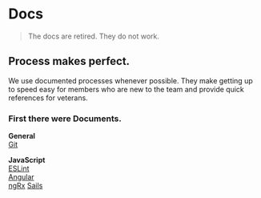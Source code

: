 # Docs 

> The docs are retired. They do not work.


## Process makes perfect.  

We use documented processes whenever possible. They make getting up to speed easy for members who are new to the team and provide quick references for veterans. 

### First there were Documents.
**General**  
[Git](docs/git.md)  

  
**JavaScript**  
[ESLint](docs/eslint.md)  
[Angular](docs/angular.md)  
[ngRx](docs/ngrx.md)
[Sails](docs/sails.md)  
